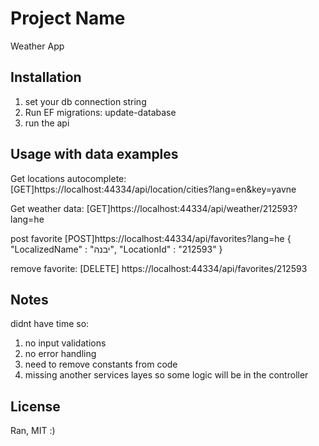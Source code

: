 # Project Name

Weather App

## Installation

1. set your db connection string
2. Run EF migrations: update-database
3. run the api

## Usage with data examples

Get locations autocomplete:
[GET]https://localhost:44334/api/location/cities?lang=en&key=yavne

Get weather data:
[GET]https://localhost:44334/api/weather/212593?lang=he

post favorite
[POST]https://localhost:44334/api/favorites?lang=he
{
	"LocalizedName" : "יבנה",
	"LocationId" : "212593"
}

remove favorite:
[DELETE] https://localhost:44334/api/favorites/212593

## Notes

didnt have time so:
1. no input validations
2. no error handling
3. need to remove constants from code
4. missing another services layes so some logic will be in the controller

## License

Ran, MIT :)